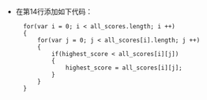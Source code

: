 - 在第14行添加如下代码：

        for(var i = 0; i < all_scores.length; i ++)
        {
            for(var j = 0; j < all_scores[i].length; j ++)
            {
                if(highest_score < all_scores[i][j])
                {
                    highest_score = all_scores[i][j];
                }
            }
        }